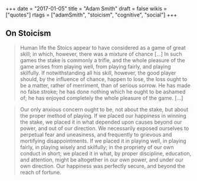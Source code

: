 +++
date = "2017-01-05"
title = "Adam Smith"
draft = false
wikis = ["quotes"]
rtags = ["adamSmith", "stoicism", "cognitive", "social"]
+++

## On Stoicism

> Human life the Stoics appear to have considered as a game of great skill; in
> which, however, there was a mixture of chance \[...\] In such games the stake
> is commonly a trifle, and the whole pleasure of the game arises from playing
> well, from playing fairly, and playing skilfully. If notwithstanding all his
> skill, however, the good player should, by the influence of chance, happen to
> lose, the loss ought to be a matter, rather of merriment, than of serious
> sorrow. He has made no false stroke; he has done nothing which he ought to be
> ashamed of; he has enjoyed completely the whole pleasure of the game. \[...\]

> Our only anxious concern ought to be, not about the stake, but about the
> proper method of playing. If we placed our happiness in winning the stake, we
> placed it in what depended upon causes beyond our power, and out of our
> direction. We necessarily exposed ourselves to perpetual fear and uneasiness,
> and frequently to grievous and mortifying disappointments. If we placed it in
> playing well, in playing fairly, in playing wisely and skilfully; in the
> propriety of our own conduct in short; we placed it in what, by proper
> discipline, education, and attention, might be altogether in our own power,
> and under our own direction. Our happiness was perfectly secure, and beyond
> the reach of fortune.
